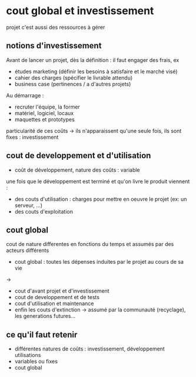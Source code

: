 # cout global et investissement

projet c'est aussi des ressources à gérer

## notions d'investissement

Avant de lancer un projet, dès la définition : il faut engager des frais, ex 
* études marketing (définir les besoins à satisfaire et le marché visé)
* cahier des charges (spécifier le livrable attendu)
* business case (pertinences / a d'autres projets)

Au démarrage :
* recruter l'équipe, la former
* matériel, logiciel, locaux
* maquettes et prototypes

particularité de ces coûts &rarr; ils n'apparaissent qu'une seule fois, ils sont fixes : investissement

## cout de developpement et d'utilisation

* coût de développement, nature des coûts : variable

une fois que le développement est terminé et qu'on livre le produit viennent :
* des couts d'utilisation : charges pour mettre en oeuvre le projet (ex: un serveur, ...)
* des couts d'exploitation 

## cout global

cout de nature differentes en fonctions du temps et assumés par des acteurs différents

* cout global : toutes les dépenses induites par le projet au cours de sa vie

&rarr;
* cout d'avant projet et d'investissement
* cout de developpement et de tests
* cout d'utilisation et maintenance
* enfin les couts d'extinction &rarr; assumé par la communauté (recyclage), les generations futures...

## ce qu'il faut retenir

* différentes natures de coûts : investissement, développement utilisations
* variables ou fixes
* cout global